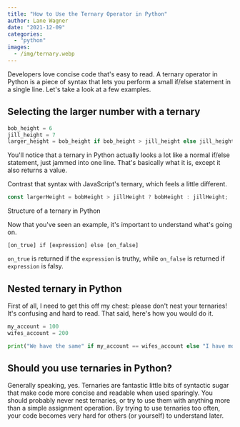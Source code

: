 ```yaml
---
title: "How to Use the Ternary Operator in Python"
author: Lane Wagner
date: "2021-12-09"
categories: 
  - "python"
images:
  - /img/ternary.webp
---
```


Developers love concise code that's easy to read. A ternary operator in Python is a piece of syntax that lets you perform a small if/else statement in a single line. Let's take a look at a few examples.

## Selecting the larger number with a ternary

```py
bob_height = 6
jill_height = 7
larger_height = bob_height if bob_height > jill_height else jill_height
```

You'll notice that a ternary in Python actually looks a lot like a normal if/else statement, just jammed into one line. That's basically what it is, except it also returns a value.

Contrast that syntax with JavaScript's ternary, which feels a little different.

```js
const largerHeight = bobHeight > jillHeight ? bobHeight : jillHeight;
```

Structure of a ternary in Python

Now that you've seen an example, it's important to understand what's going on.

```
[on_true] if [expression] else [on_false] 
```

`on_true` is returned if the `expression` is truthy, while `on_false` is returned if `expression` is falsy.

## Nested ternary in Python

First of all, I need to get this off my chest: please don't nest your ternaries! It's confusing and hard to read. That said, here's how you would do it.

```py
my_account = 100
wifes_account = 200

print("We have the same" if my_account == wifes_account else "I have more" if my_account > wifes_account else "Wife has more")
```

## Should you use ternaries in Python?

Generally speaking, yes. Ternaries are fantastic little bits of syntactic sugar that make code more concise and readable when used sparingly. You should probably never nest ternaries, or try to use them with anything more than a simple assignment operation. By trying to use ternaries too often, your code becomes very hard for others (or yourself) to understand later.

